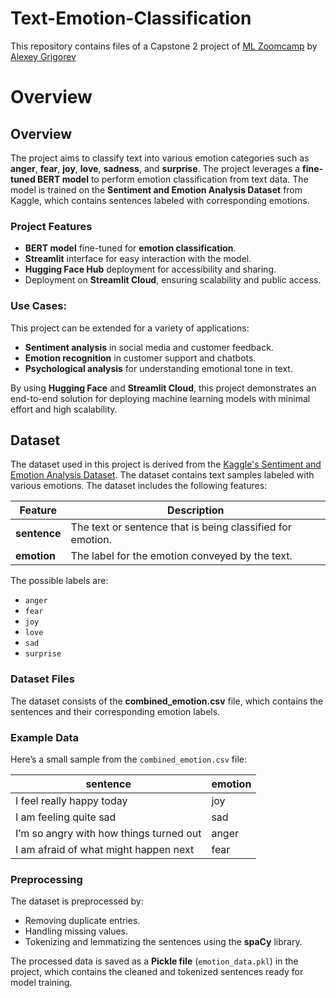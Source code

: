 # Text-Emotion-Classification

This repository contains files of a Capstone 2 project of [ML Zoomcamp](https://github.com/DataTalksClub/machine-learning-zoomcamp) by [Alexey Grigorev](https://github.com/alexeygrigorev)

# Overview

## Overview

The project aims to classify text into various emotion categories such as **anger**, **fear**, **joy**, **love**, **sadness**, and **surprise**. The project leverages a **fine-tuned BERT model** to perform emotion classification from text data. The model is trained on the **Sentiment and Emotion Analysis Dataset** from Kaggle, which contains sentences labeled with corresponding emotions.

### Project Features
- **BERT model** fine-tuned for **emotion classification**.
- **Streamlit** interface for easy interaction with the model.
- **Hugging Face Hub** deployment for accessibility and sharing.
- Deployment on **Streamlit Cloud**, ensuring scalability and public access.

### Use Cases:
This project can be extended for a variety of applications:
- **Sentiment analysis** in social media and customer feedback.
- **Emotion recognition** in customer support and chatbots.
- **Psychological analysis** for understanding emotional tone in text.

By using **Hugging Face** and **Streamlit Cloud**, this project demonstrates an end-to-end solution for deploying machine learning models with minimal effort and high scalability.

## Dataset

The dataset used in this project is derived from the [Kaggle's Sentiment and Emotion Analysis Dataset](https://www.kaggle.com/datasets/kushagra3204/sentiment-and-emotion-analysis-dataset). The dataset contains text samples labeled with various emotions. The dataset includes the following features:

| Feature     | Description                                                                 |
|-------------|-----------------------------------------------------------------------------|
| **sentence** | The text or sentence that is being classified for emotion.                  |
| **emotion**  | The label for the emotion conveyed by the text.                              |

The possible labels are: 
- `anger`                                                                    
- `fear`                                                                     
- `joy`                                                                      
- `love`                                                                     
- `sad`                                                                      
- `surprise`   

### Dataset Files
The dataset consists of the **combined_emotion.csv** file, which contains the sentences and their corresponding emotion labels.

### Example Data
Here’s a small sample from the `combined_emotion.csv` file:

| sentence                        | emotion |
|----------------------------------|---------|
| I feel really happy today        | joy     |
| I am feeling quite sad           | sad     |
| I’m so angry with how things turned out | anger |
| I am afraid of what might happen next | fear |

### Preprocessing
The dataset is preprocessed by:
- Removing duplicate entries.
- Handling missing values.
- Tokenizing and lemmatizing the sentences using the **spaCy** library.

The processed data is saved as a **Pickle file** (`emotion_data.pkl`) in the project, which contains the cleaned and tokenized sentences ready for model training.
